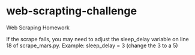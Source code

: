 # web-scrapting-challenge
Web Scraping Homework

If the scrape fails, you may need to adjust the sleep_delay variable on line 18 of scrape_mars.py.
Example: sleep_delay = 3 (change the 3 to a 5)
